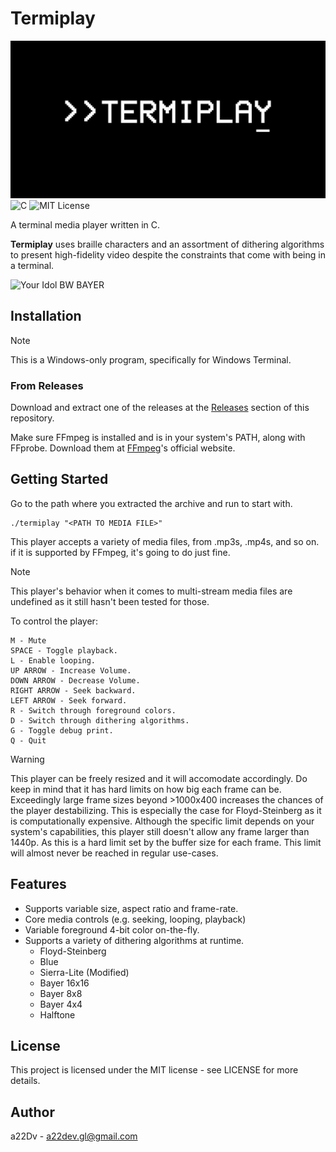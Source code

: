 # Termiplay
![Termiplay](./public/termiplay.png)
![C](https://img.shields.io/badge/C-blue?logo=c&logoColor=white)
![MIT License](https://img.shields.io/badge/license-MIT-green)

A terminal media player written in C.


**Termiplay** uses braille characters and an assortment of dithering algorithms to present high-fidelity
video despite the constraints that come with being in a terminal.

![Your Idol BW BAYER](./public/your_idol_bayer16.gif)
## Installation

>[!NOTE]
> This is a Windows-only program, specifically for Windows Terminal.

### From Releases

Download and extract one of the releases at the [Releases](https://github.com/a22Dv/termiplay/releases) section of this repository. 


Make sure FFmpeg is installed and is in your system's PATH, along with
FFprobe. Download them at [FFmpeg](https://ffmpeg.org/)'s official website.


## Getting Started

Go to the path where you extracted the archive and run to start with.
```
./termiplay "<PATH TO MEDIA FILE>"
```

This player accepts a variety of media files, from .mp3s, .mp4s, and so on. if it is supported by FFmpeg, it's going to do just fine.

>[!NOTE]
> This player's behavior when it comes to multi-stream media files
> are undefined as it still hasn't been tested for those.

To control the player:

```
M - Mute
SPACE - Toggle playback.
L - Enable looping.
UP ARROW - Increase Volume.
DOWN ARROW - Decrease Volume.
RIGHT ARROW - Seek backward.
LEFT ARROW - Seek forward.
R - Switch through foreground colors.
D - Switch through dithering algorithms.
G - Toggle debug print.
Q - Quit
```

>[!WARNING]
> This player can be freely resized and it will accomodate accordingly.
> Do keep in mind that it has hard limits on how big each frame
> can be. Exceedingly large frame sizes beyond >1000x400 increases
> the chances of the player destabilizing. This is especially the case
> for Floyd-Steinberg as it is computationally expensive. Although
> the specific limit depends on your system's capabilities, this player
> still doesn't allow any frame larger than 1440p. As this is a hard
> limit set by the buffer size for each frame. This limit will almost never
> be reached in regular use-cases.

## Features

- Supports variable size, aspect ratio and frame-rate.
- Core media controls (e.g. seeking, looping, playback)
- Variable foreground 4-bit color on-the-fly.
- Supports a variety of dithering algorithms at runtime.
    - Floyd-Steinberg
    - Blue
    - Sierra-Lite (Modified)
    - Bayer 16x16
    - Bayer 8x8
    - Bayer 4x4
    - Halftone

## License

This project is licensed under the MIT license - see LICENSE for more details.

## Author

a22Dv - a22dev.gl@gmail.com
